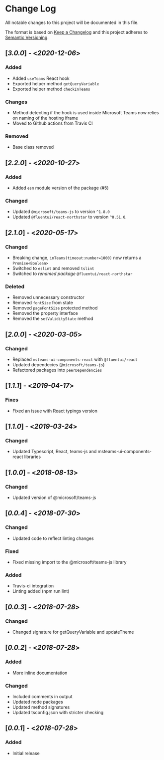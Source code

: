 # Change Log

All notable changes to this project will be documented in this file.

The format is based on [Keep a Changelog](http://keepachangelog.com/)
and this project adheres to [Semantic Versioning](http://semver.org/).

## [*3.0.0*] - <*2020-12-06*>

### Added

* Added `useTeams` React hook
* Exported helper method `getQueryVariable`
* Exported helper method `checkInTeams`

### Changes

* Method detecting if the hook is used inside Microsoft Teams now relies on naming of the hosting iframe
* Moved to Github actions from Travis CI

### Removed

* Base class removed

## [*2.2.0*] - <*2020-10-27*>

### Added

* Added `esm` module version of the package (#5)

### Changed

* Updated `@microsoft/teams-js` to version `^1.8.0`
* Updated `@fluentui/react-northstar` to version `^0.51.0`.

## [*2.1.0*] - <*2020-05-17*>

### Changed

* Breaking change, `inTeams(timeout:number=1000)` now returns a `Promise<Boolean>`
* Switched to `eslint` and removed `tslint`
* Switched to *renamed package* `@fluentui/react-northstar`

### Deleted

* Removed unnecessary constructor
* Removed `fontSize` from state
* Removed `pageFontSize` protected method
* Removed the property interface
* Removed the `setValidityState` method

## [*2.0.0*] - <*2020-03-05*>

### Changed

* Replaced `msteams-ui-components-react` with `@fluentui/react`
* Updated dependecies (`@microsoft/teams-js`)
* Refactored packages into `peerDependencies`

## [*1.1.1*] - <*2019-04-17*>

### Fixes

* Fixed an issue with React typings version

## [*1.1.0*] - <*2019-03-24*>

### Changed

* Updated Typescript, React, teams-js and msteams-ui-components-react libraries

## [*1.0.0*] - <*2018-08-13*>

### Changed

* Updated version of @microsoft/teams-js

## [*0.0.4*] - <*2018-07-30*>

### Changed

* Updated code to reflect linting changes

### Fixed

* Fixed missing import to the @microsoft/teams-js library

### Added

* Travis-ci integration
* Linting added (npm run lint)

## [*0.0.3*] - <*2018-07-28*>

### Changed

* Changed signature for getQueryVariable and updateTheme

## [*0.0.2*] - <*2018-07-28*>

### Added

* More inline documentation

### Changed

* Included comments in output
* Updated node packages
* Updated method signatures
* Updated tsconfig.json with stricter checking

## [*0.0.1*] - <*2018-07-28*>

### Added

* Initial release
